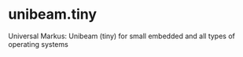 # unibeam.tiny
Universal Markus: Unibeam (tiny) for small embedded and all types of operating systems
